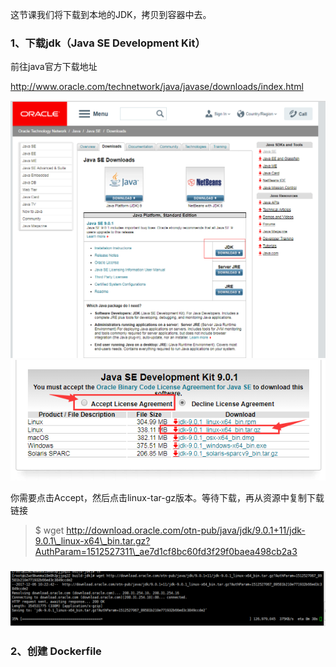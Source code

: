 这节课我们将下载到本地的JDK，拷贝到容器中去。

### 1、下载jdk（Java SE Development Kit）

前往java官方下载地址

http://www.oracle.com/technetwork/java/javase/downloads/index.html

![](/assets/65555import.png)![](/assets/3333import.png)

你需要点击Accept，然后点击linux-tar-gz版本。等待下载，再从资源中复制下载链接

> $ wget http://download.oracle.com/otn-pub/java/jdk/9.0.1+11/jdk-9.0.1\_linux-x64\_bin.tar.gz?AuthParam=1512527311\_ae7d1cf8bc60fd3f29f0baea498cb2a3

### ![](/assets/123123123.png)

### 

### 2、创建 Dockerfile



